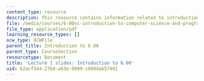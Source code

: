 ```yaml
---
content_type: resource
description: This resource contains information related to introduction to 6.00.
file: /media/courses/6-00sc-introduction-to-computer-science-and-programming-spring-2011/b2acf34427bda63e0009c869dab57401_MIT6_00SCS11_lec01_slides.pdf
file_type: application/pdf
learning_resource_types: []
ocw_type: OCWFile
parent_title: Introduction to 6.00
parent_type: CourseSection
resourcetype: Document
title: 'Lecture 1 slides: Introduction to 6.00'
uid: b2acf344-27bd-a63e-0009-c869dab57401
---
```

